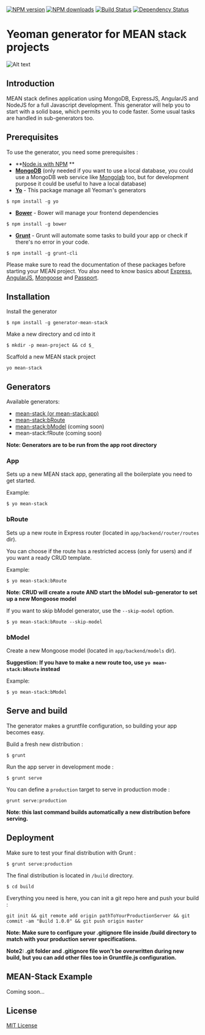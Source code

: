 [![NPM version](http://img.shields.io/npm/v/generator-mean-stack.svg?style=flat)](http://npmjs.org/generator-mean-stack)
[![NPM downloads](http://img.shields.io/npm/dm/generator-mean-stack.svg?style=flat)](http://npmjs.org/generator-mean-stack)
[![Build Status](http://img.shields.io/travis/jbltx/generator-mean-stack/master.svg?style=flat)](https://travis-ci.org/jbltx/generator-mean-stack)
[![Dependency Status](http://img.shields.io/david/jbltx/generator-mean-stack.svg?style=flat)](https://david-dm.org/jbltx/generator-mean-stack)


# Yeoman generator for MEAN stack projects 


![Alt text](http://i.imgur.com/p5qqOjE.png)

## Introduction

MEAN stack defines application using MongoDB, ExpressJS, AngularJS and NodeJS for a full Javascript development. This generator will help you to start with a solid base, which permits you to code faster. Some usual tasks are handled in sub-generators too.

## Prerequisites

To use the generator, you need some prerequisites :

- **[Node.js with NPM](http://www.nodejs.org/download/) **
- **[MongoDB](http://www.mongodb.org/)** (only needed if you want to use a local database, you could use a MongoDB web service like [Mongolab](https://mongolab.com/) too, but for development purpose it could be useful to have a local database)
- **[Yo](http://yeoman.io/)** - This package manage all Yeoman's generators 

```
$ npm install -g yo
```

- **[Bower](http://bower.io/)** - Bower will manage your frontend dependencies

```
$ npm install -g bower
```

- **[Grunt](http://gruntjs.com/)** - Grunt will automate some tasks to build your app or check if there's no error in your code.

```
$ npm install -g grunt-cli
```

Please make sure to read the documentation of these packages before starting your MEAN project. You also need to know basics about [Express](http://expressjs.com/), [AngularJS](https://angularjs.org/), [Mongoose](http://mongoosejs.com/docs/guide.html) and [Passport](http://passportjs.org/).

## Installation

Install the generator 

```
$ npm install -g generator-mean-stack
```

Make a new directory and cd into it 

```
$ mkdir -p mean-project && cd $_
```

Scaffold a new MEAN stack project 

```
yo mean-stack
```

## Generators

Available generators:

- [mean-stack (or mean-stack:app)](#app)
- [mean-stack:bRoute](#broute) 
- [mean-stack:bModel](#bmodel) (coming soon)
- mean-stack:fRoute (coming soon)

**Note: Generators are to be run from the app root directory**

### App

Sets up a new MEAN stack app, generating all the boilerplate you need to get started.

Example: 

```
$ yo mean-stack
```

### bRoute

Sets up a new route in Express router (located in `app/backend/router/routes` dir).

You can choose if the route has a restricted access (only for users) and if you want a ready CRUD template.

Example:

```
$ yo mean-stack:bRoute
```

**Note: CRUD will create a route AND start the bModel sub-generator to set up a new Mongoose model**

If you want to skip bModel generator, use the `--skip-model` option.

```
$ yo mean-stack:bRoute --skip-model
```

### bModel

Create a new Mongoose model (located in `app/backend/models` dir).

**Suggestion: If you have to make a new route too, use `yo mean-stack:bRoute` instead**

Example:

```
$ yo mean-stack:bModel
```

## Serve and build

The generator makes a gruntfile configuration, so building your app becomes easy.

Build a fresh new distribution :

```
$ grunt
```

Run the app server in development mode :

```
$ grunt serve
```

You can define a `production` target to serve in production mode :

```
grunt serve:production
```

**Note: this last command builds automatically a new distribution before serving.**

## Deployment

Make sure to test your final distribution with Grunt :

```
$ grunt serve:production
```

The final distribution is located in `/build` directory.

```
$ cd build
```

Everything you need is here, you can init a git repo here and push your build :

```
git init && git remote add origin pathToYourProductionServer && git commit -am "Build 1.0.0" && git push origin master
```

**Note: Make sure to configure your .gitignore file inside /build directory to match with your production server specifications.**

**Note2: .git folder and .gitignore file won't be overwritten during new build, but you can add other files too in Gruntfile.js configuration.**

## MEAN-Stack Example

Coming soon...

## License

[MIT License](https://github.com/jbltx/generator-mean-stack/blob/master/LICENSE)
